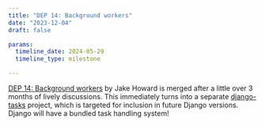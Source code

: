 ```yaml
---
title: "DEP 14: Background workers"
date: "2023-12-04"
draft: false

params:
  timeline_date: 2024-05-29
  timeline_type: milestone

---
```


[DEP 14: Background workers](https://github.com/django/deps/pull/86) by Jake Howard is merged after a little over 3 months of lively discussions. This immediately turns into a separate [django-tasks](https://github.com/RealOrangeOne/django-tasks/) project, which is targeted for inclusion in future Django versions. Django will have a bundled task handling system!

